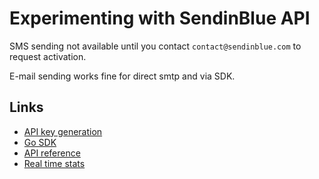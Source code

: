 # Experimenting with SendinBlue API

SMS sending not available until you contact `contact@sendinblue.com` to request activation.

E-mail sending works fine for direct smtp and via SDK.

## Links

* [API key generation](https://app.sendinblue.com/settings/keys/api)
* [Go SDK](https://github.com/sendinblue/APIv3-go-library)
* [API reference](https://developers.sendinblue.com/reference/)
* [Real time stats](https://app-smtp.sendinblue.com/real-time)
